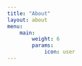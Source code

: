 ```yaml
---
title: "About"
layout: about
menu:
    main:
        weight: 6
        params: 
            icon: user
---
```

